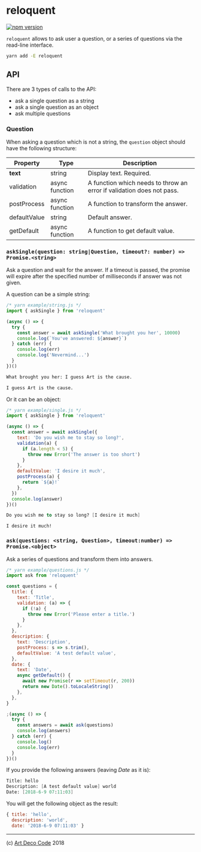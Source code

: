 # reloquent

[![npm version](https://badge.fury.io/js/reloquent.svg)](https://badge.fury.io/js/reloquent)

`reloquent` allows to ask user a question, or a series of questions via the read-line interface.

```sh
yarn add -E reloquent
```

## API

There are 3 types of calls to the API:

- ask a single question as a string
- ask a single question as an object
- ask multiple questions

### Question

When asking a question which is not a string, the `question` object should have the following structure:

| Property     | Type           | Description                                                           |
|--------------|----------------|-----------------------------------------------------------------------|
| **text**     | string         | Display text. Required.                                               |
| validation   | async function | A function which needs to throw an error if validation does not pass. |
| postProcess  | async function | A function to transform the answer.                                   |
| defaultValue | string         | Default answer.                                                       |
| getDefault   | async function | A function to get default value.                                      |


### `askSingle(question: string|Question, timeout?: number) => Promise.<string>`

Ask a question and wait for the answer. If a timeout is passed, the promise will expire after the specified number of milliseconds if answer was not given.

A question can be a simple string:

```js
/* yarn example/string.js */
import { askSingle } from 'reloquent'

(async () => {
  try {
    const answer = await askSingle('What brought you her', 10000)
    console.log(`You've answered: ${answer}`)
  } catch (err) {
    console.log(err)
    console.log('Nevermind...')
  }
})()
```

```fs
What brought you her: I guess Art is the cause.
```

```fs
I guess Art is the cause.
```

Or it can be an object:

```js
/* yarn example/single.js */
import { askSingle } from 'reloquent'

(async () => {
  const answer = await askSingle({
    text: 'Do you wish me to stay so long?',
    validation(a) {
      if (a.length < 5) {
        throw new Error('The answer is too short')
      }
    },
    defaultValue: 'I desire it much',
    postProcess(a) {
      return `${a}!`
    },
  })
  console.log(answer)
})()
```

```fs
Do you wish me to stay so long? [I desire it much]
```

```fs
I desire it much!
```

### `ask(questions: <string, Question>, timeout:number) => Promise.<object>`

Ask a series of questions and transform them into answers.

```js
/* yarn example/questions.js */
import ask from 'reloquent'

const questions = {
  title: {
    text: 'Title',
    validation: (a) => {
      if (!a) {
        throw new Error('Please enter a title.')
      }
    },
  },
  description: {
    text: 'Description',
    postProcess: s => s.trim(),
    defaultValue: 'A test default value',
  },
  date: {
    text: 'Date',
    async getDefault() {
      await new Promise(r => setTimeout(r, 200))
      return new Date().toLocaleString()
    },
  },
}

;(async () => {
  try {
    const answers = await ask(questions)
    console.log(answers)
  } catch (err) {
    console.log()
    console.log(err)
  }
})()
```

If you provide the following answers (leaving _Date_ as it is):

```fs
Title: hello
Description: [A test default value] world
Date: [2018-6-9 07:11:03]
```

You will get the following object as the result:

```js
{ title: 'hello',
  description: 'world',
  date: '2018-6-9 07:11:03' }
```

<!-- ## todo

* show timer on the right
* accept other ios
* reject when closed without answer -->

---

(c) [Art Deco Code][1] 2018

[1]: https://artdeco.bz
